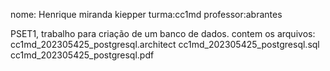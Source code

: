 nome: Henrique miranda kiepper
turma:cc1md
professor:abrantes

PSET1, trabalho para criação de um banco de dados.
contem os arquivos:
cc1md_202305425_postgresql.architect
cc1md_202305425_postgresql.sql
cc1md_202305425_postgresql.pdf
